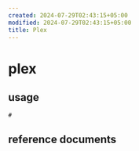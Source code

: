 ```yaml
---
created: 2024-07-29T02:43:15+05:00
modified: 2024-07-29T02:43:15+05:00
title: Plex
---
```


# plex

## usage

```shell
#
```

## reference documents

